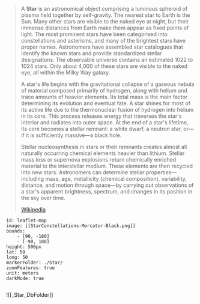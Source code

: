 
> A **Star** is an astronomical object comprising a luminous spheroid of plasma held together by self-gravity. The nearest star to Earth is the Sun. Many other stars are visible to the naked eye at night, but their immense distances from Earth make them appear as fixed points of light. The most prominent stars have been categorised into constellations and asterisms, and many of the brightest stars have proper names. Astronomers have assembled star catalogues that identify the known stars and provide standardized stellar designations. The observable universe contains an estimated 1022 to 1024 stars. Only about 4,000 of these stars are visible to the naked eye, all within the Milky Way galaxy.
>
> A star's life begins with the gravitational collapse of a gaseous nebula of material composed primarily of hydrogen, along with helium and trace amounts of heavier elements. Its total mass is the main factor determining its evolution and eventual fate. A star shines for most of its active life due to the thermonuclear fusion of hydrogen into helium in its core. This process releases energy that traverses the star's interior and radiates into outer space. At the end of a star's lifetime, its core becomes a stellar remnant: a white dwarf, a neutron star, or—if it is sufficiently massive—a black hole.
>
> Stellar nucleosynthesis in stars or their remnants creates almost all naturally occurring chemical elements heavier than lithium. Stellar mass loss or supernova explosions return chemically enriched material to the interstellar medium. These elements are then recycled into new stars. Astronomers can determine stellar properties—including mass, age, metallicity (chemical composition), variability, distance, and motion through space—by carrying out observations of a star's apparent brightness, spectrum, and changes in its position in the sky over time.
>
> [Wikipedia](https://en.wikipedia.org/wiki/Star)

```leaflet
id: leaflet-map
image: [[StarConstellations-Mercator-Black.png]]
bounds:
    - [90, -180]
    - [-90, 180]
height: 500px
lat: 50
long: 50
markerFolder: ./Star/
zoomFeatures: true 
unit: meters
darkMode: true
```

```
```

![[_Star_DbFolder]]